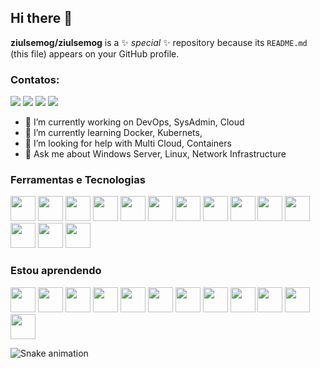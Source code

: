 ## Hi there 👋


**ziulsemog/ziulsemog** is a ✨ _special_ ✨ repository because its `README.md` (this file) appears on your GitHub profile.

### Contatos:

<div>
<a href="https://www.youtube.com/channel/UC2I76kJ6XBmTzWgIpm9dVLg" target="_blank"><img src="https://img.shields.io/badge/YouTube-FF0000?style=for-the-badge&logo=youtube&logoColor=white" target="_blank"></a>
<a href="https://instagram.com/ziulsemog/" target="_blank"><img src="https://img.shields.io/badge/-Instagram-%23E4405F?style=for-the-badge&logo=instagram&logoColor=white" target="_blank"></a>
<a href = "mailto:gomes_luiz@outlook.com"><img src="https://img.shields.io/badge/Gmail-D14836?style=for-the-badge&logo=gmail&logoColor=white" target="_blank"></a>
<a href="https://www.linkedin.com/in/luizrobertogomes" target="_blank"><img src="https://img.shields.io/badge/-LinkedIn-%230077B5?style=for-the-badge&logo=linkedin&logoColor=white" target="_blank"></a>   
</div>

- 🔭 I’m currently working on DevOps, SysAdmin, Cloud
- 🌱 I’m currently learning Docker, Kubernets, 
- 🤔 I’m looking for help with Multi Cloud, Containers
- 💬 Ask me about Windows Server, Linux, Network Infrastructure

### Ferramentas e Tecnologias


<img src="https://cdn.jsdelivr.net/gh/devicons/devicon/icons/networkx/networkx-original.svg" width="40" height="40" /> <img src="https://cdn.jsdelivr.net/gh/devicons/devicon/icons/ubuntu/ubuntu-plain.svg" width="40" height="40" /> <img src="https://cdn.jsdelivr.net/gh/devicons/devicon/icons/debian/debian-original-wordmark.svg" width="40" height="40" /> <img src="https://cdn.jsdelivr.net/gh/devicons/devicon/icons/bash/bash-original.svg" width="40" height="40" /> <img src="https://cdn.jsdelivr.net/gh/devicons/devicon/icons/windows8/windows8-original.svg" width="40" height="40" /> <img src="https://cdn.jsdelivr.net/gh/devicons/devicon/icons/msdos/msdos-original.svg" width="40" height="40" /> <img src="https://cdn.jsdelivr.net/gh/devicons/devicon/icons/git/git-original.svg" width="40" height="40"/> <img src="https://cdn.jsdelivr.net/gh/devicons/devicon/icons/ssh/ssh-original-wordmark.svg" width="40" height="40" /> <img src="https://cdn.jsdelivr.net/gh/devicons/devicon/icons/googlecloud/googlecloud-original.svg" width="40" height="40" /> <img src="https://cdn.jsdelivr.net/gh/devicons/devicon/icons/azure/azure-original.svg" width="40" height="40" /> <img src="https://cdn.jsdelivr.net/gh/devicons/devicon/icons/grafana/grafana-original.svg" width="40" height="40" /> <img src="https://cdn.jsdelivr.net/gh/devicons/devicon/icons/mysql/mysql-original-wordmark.svg" width="40" height="40" /> <img src="https://cdn.jsdelivr.net/gh/devicons/devicon/icons/vscode/vscode-original.svg" width="40" height="40" /> <img src="https://cdn.jsdelivr.net/gh/devicons/devicon/icons/apache/apache-original.svg" width="40" height="40" />

 ### Estou aprendendo

<img src="https://cdn.jsdelivr.net/gh/devicons/devicon/icons/docker/docker-plain.svg" width="40" height="40" /> <img src="https://cdn.jsdelivr.net/gh/devicons/devicon/icons/php/php-plain.svg" width="40" height="40" /> <img src="https://cdn.jsdelivr.net/gh/devicons/devicon/icons/ansible/ansible-plain.svg" width="40" height="40" /> <img src="https://cdn.jsdelivr.net/gh/devicons/devicon/icons/apachekafka/apachekafka-original-wordmark.svg" width="40" height="40" /> <img src="https://cdn.jsdelivr.net/gh/devicons/devicon/icons/jenkins/jenkins-original.svg" width="40" height="40" /> <img src="https://cdn.jsdelivr.net/gh/devicons/devicon/icons/jira/jira-original-wordmark.svg" width="40" height="40" /> <img src="https://cdn.jsdelivr.net/gh/devicons/devicon/icons/kubernetes/kubernetes-plain-wordmark.svg" width="40" height="40" /> <img src="https://cdn.jsdelivr.net/gh/devicons/devicon/icons/laravel/laravel-plain-wordmark.svg" width="40" height="40" /> <img src="https://cdn.jsdelivr.net/gh/devicons/devicon/icons/mongodb/mongodb-original-wordmark.svg" width="40" height="40" /> <img src="https://cdn.jsdelivr.net/gh/devicons/devicon/icons/oracle/oracle-original.svg" width="40" height="40" /> <img src="https://cdn.jsdelivr.net/gh/devicons/devicon/icons/redhat/redhat-original-wordmark.svg" width="40" height="40" /> <img src="https://cdn.jsdelivr.net/gh/devicons/devicon/icons/terraform/terraform-original-wordmark.svg" width="40" height="40" />

 ![Snake animation](https://github.com/seu-usuário-aqui/seu-usuário-aqui/blob/output/github-contribution-grid-snake.svg)
